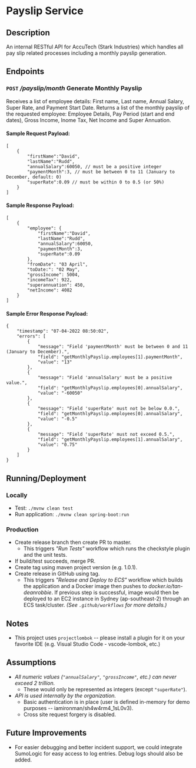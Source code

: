 # Payslip Service

## Description
An internal RESTful API for AccuTech (Stark Industries) which handles all pay slip related processes including a monthly payslip generation.

## Endpoints
### `POST` _/payslip/month_ Generate Monthly Payslip
Receives a list of employee details: First name, Last name, Annual Salary, Super Rate, and Payment Start Date. Returns a list of the monthly payslip of the requested employee: Employee Details, Pay Period (start and end dates), Gross Income, Inome Tax, Net Income and Super Annuation.

#### Sample Request Payload:
```
[
	{
		"firstName":"David",
		"lastName":"Rudd",
		"annualSalary":60050, // must be a positive integer
        "paymentMonth":3, // must be between 0 to 11 (January to December, default: 0)
		"superRate":0.09 // must be within 0 to 0.5 (or 50%)
	}
]
```
#### Sample Response Payload:
```
[
	{
        "employee": {
            "firstName":"David",
            "lastName":"Rudd",
            "annualSalary":60050,
            "paymentMonth":3,
            "superRate":0.09
        },
        "fromDate": "03 April",
        "toDate:": "02 May",
        "grossIncome": 5004,
        "incomeTax": 922,
        "superannuation": 450,
        "netIncome": 4082
	}
]
```
#### Sample Error Response Payload:
```
{
    "timestamp": "07-04-2022 08:50:02",
    "errors": [
        {
            "message": "Field 'paymentMonth' must be between 0 and 11 (January to December).",
            "field": "getMonthlyPayslip.employees[1].paymentMonth",
            "value": "13"
        },
        {
            "message": "Field 'annualSalary' must be a positive value.",
            "field": "getMonthlyPayslip.employees[0].annualSalary",
            "value": "-60050"
        },
        {
            "message": "Field 'superRate' must not be below 0.0.",
            "field": "getMonthlyPayslip.employees[0].annualSalary",
            "value": "-0.5"
        },
        {
            "message": "Field 'superRate' must not exceed 0.5.",
            "field": "getMonthlyPayslip.employees[1].annualSalary",
            "value": "0.75"
        }
    ]
}
```
## Running/Deployment
### Locally
- Test: `./mvnw clean test`
- Run application: `./mvnw clean spring-boot:run`

### Production
- Create release branch then create PR to master.
    - This triggers _"Run Tests"_ workflow which runs the checkstyle plugin and the unit tests.
- If build/test succeeds, merge PR.
- Create tag using maven project version (e.g. 1.0.1).
- Create release in GitHub using tag.
    - This triggers _"Release and Deploy to ECS"_ workflow which builds the application and a Docker image then pushes to _docker.io/tan-deanrobbie_. If previous step is successful, image would then be deployed to an EC2 instance in Sydney (ap-southeast-2) through an ECS task/cluster.
_(See `.github/workflows` for more details.)_

## Notes
- This project uses `projectlombok` -- please install a plugin for it on your favorite IDE (e.g. Visual Studio Code - vscode-lombok, etc.)

## Assumptions
- _All numeric values (`"annualSalary"`, `"grossIncome"`, etc.) can never exceed 2 trillion._
    - These would only be represented as integers (except `"superRate"`).
- _API is used internally by the organization._
    - Basic authentication is in place (user is defined in-memory for demo purposes -- iamironman/sh4w4rm4_1sL0v3).
    - Cross site request forgery is disabled.

## Future Improvements
- For easier debugging and better incident support, we could integrate SumoLogic for easy access to log entries. Debug logs should also be added.